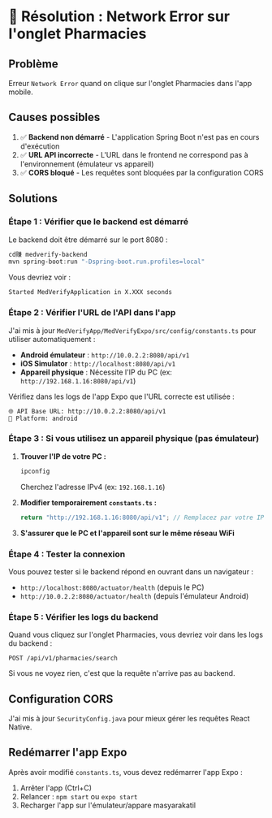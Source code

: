 # 🔧 Résolution : Network Error sur l'onglet Pharmacies

## Problème

Erreur `Network Error` quand on clique sur l'onglet Pharmacies dans l'app mobile.

## Causes possibles

1. ✅ **Backend non démarré** - L'application Spring Boot n'est pas en cours d'exécution
2. ✅ **URL API incorrecte** - L'URL dans le frontend ne correspond pas à l'environnement (émulateur vs appareil)
3. ✅ **CORS bloqué** - Les requêtes sont bloquées par la configuration CORS

## Solutions

### Étape 1 : Vérifier que le backend est démarré

Le backend doit être démarré sur le port 8080 :

```powershell
cd赚 medverify-backend
mvn spring-boot:run "-Dspring-boot.run.profiles=local"
```

Vous devriez voir :

```
Started MedVerifyApplication in X.XXX seconds
```

### Étape 2 : Vérifier l'URL de l'API dans l'app

J'ai mis à jour `MedVerifyApp/MedVerifyExpo/src/config/constants.ts` pour utiliser automatiquement :

- **Android émulateur** : `http://10.0.2.2:8080/api/v1`
- **iOS Simulator** : `http://localhost:8080/api/v1`
- **Appareil physique** : Nécessite l'IP du PC (ex: `http://192.168.1.16:8080/api/v1`)

Vérifiez dans les logs de l'app Expo que l'URL correcte est utilisée :

```
🌐 API Base URL: http://10.0.2.2:8080/api/v1
📱 Platform: android
```

### Étape 3 : Si vous utilisez un appareil physique (pas émulateur)

1. **Trouver l'IP de votre PC :**

   ```powershell
   ipconfig
   ```

   Cherchez l'adresse IPv4 (ex: `192.168.1.16`)

2. **Modifier temporairement `constants.ts` :**

   ```typescript
   return "http://192.168.1.16:8080/api/v1"; // Remplacez par votre IP
   ```

3. **S'assurer que le PC et l'appareil sont sur le même réseau WiFi**

### Étape 4 : Tester la connexion

Vous pouvez tester si le backend répond en ouvrant dans un navigateur :

- `http://localhost:8080/actuator/health` (depuis le PC)
- `http://10.0.2.2:8080/actuator/health` (depuis l'émulateur Android)

### Étape 5 : Vérifier les logs du backend

Quand vous cliquez sur l'onglet Pharmacies, vous devriez voir dans les logs du backend :

```
POST /api/v1/pharmacies/search
```

Si vous ne voyez rien, c'est que la requête n'arrive pas au backend.

## Configuration CORS

J'ai mis à jour `SecurityConfig.java` pour mieux gérer les requêtes React Native.

## Redémarrer l'app Expo

Après avoir modifié `constants.ts`, vous devez redémarrer l'app Expo :

1. Arrêter l'app (Ctrl+C)
2. Relancer : `npm start` ou `expo start`
3. Recharger l'app sur l'émulateur/appare masyarakatil


